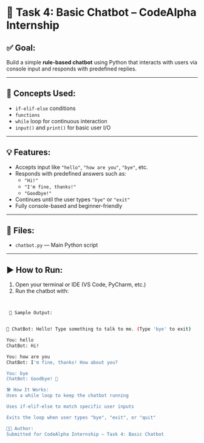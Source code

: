 # 💬 Task 4: Basic Chatbot – CodeAlpha Internship

## ✅ Goal:
Build a simple **rule-based chatbot** using Python that interacts with users via console input and responds with predefined replies.

---

## 🧠 Concepts Used:
- `if-elif-else` conditions
- `functions`
- `while` loop for continuous interaction
- `input()` and `print()` for basic user I/O

---

## 💡 Features:
- Accepts input like `"hello"`, `"how are you"`, `"bye"`, etc.
- Responds with predefined answers such as:
  - `"Hi!"`
  - `"I'm fine, thanks!"`
  - `"Goodbye!"`
- Continues until the user types `"bye"` or `"exit"`
- Fully console-based and beginner-friendly

---

## 📁 Files:
- `chatbot.py` — Main Python script

---

## ▶️ How to Run:

1. Open your terminal or IDE (VS Code, PyCharm, etc.)
2. Run the chatbot with:
```bash


 📝 Sample Output:


🤖 ChatBot: Hello! Type something to talk to me. (Type 'bye' to exit)

You: hello
ChatBot: Hi!

You: how are you
ChatBot: I'm fine, thanks! How about you?

You: bye
ChatBot: Goodbye! 👋

🛠️ How It Works:
Uses a while loop to keep the chatbot running

Uses if-elif-else to match specific user inputs

Exits the loop when user types "bye", "exit", or "quit"

👨‍💻 Author:
Submitted for CodeAlpha Internship – Task 4: Basic Chatbot
